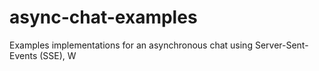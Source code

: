 # async-chat-examples
Examples implementations for an asynchronous chat using Server-Sent-Events (SSE), W
